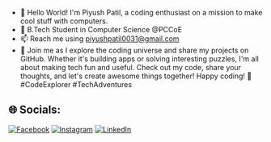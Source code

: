 - 👋 Hello World! I'm Piyush Patil, a coding enthusiast on a mission to make cool stuff with computers.
- 🌱 B.Tech Student in Computer Science @PCCoE
- 📫 Reach me using piyushpatil0031@gmail.com
- 🚀 Join me as I explore the coding universe and share my projects on GitHub. Whether it's building apps or solving interesting puzzles, I'm all about making tech fun and useful.
   Check out my code, share your thoughts, and let's create awesome things together! Happy coding! 🌟 #CodeExplorer #TechAdventures

<!---
patil-piyush/patil-piyush is a ✨ special ✨ repository because its `README.md` (this file) appears on your GitHub profile.
You can click the Preview link to take a look at your changes.
--->
## 🌐 Socials:
[![Facebook](https://img.shields.io/badge/Facebook-%231877F2.svg?logo=Facebook&logoColor=white)](https://www.facebook.com/pishya.patil) [![Instagram](https://img.shields.io/badge/Instagram-%23E4405F.svg?logo=Instagram&logoColor=white)](https://www.instagram.com/pishya.patil) [![LinkedIn](https://img.shields.io/badge/LinkedIn-%230077B5.svg?logo=linkedin&logoColor=white)](https://www.linkedin.com/in/piyush-patil-0606b127b/)
